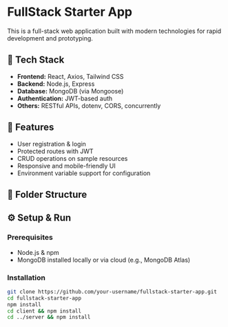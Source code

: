# FullStack Starter App

This is a full-stack web application built with modern technologies for rapid development and prototyping.

## 🚀 Tech Stack

- **Frontend:** React, Axios, Tailwind CSS
- **Backend:** Node.js, Express
- **Database:** MongoDB (via Mongoose)
- **Authentication:** JWT-based auth
- **Others:** RESTful APIs, dotenv, CORS, concurrently

## 🧩 Features

- User registration & login
- Protected routes with JWT
- CRUD operations on sample resources
- Responsive and mobile-friendly UI
- Environment variable support for configuration

## 📁 Folder Structure
## ⚙️ Setup & Run

### Prerequisites
- Node.js & npm
- MongoDB installed locally or via cloud (e.g., MongoDB Atlas)

### Installation

```bash
git clone https://github.com/your-username/fullstack-starter-app.git
cd fullstack-starter-app
npm install
cd client && npm install
cd ../server && npm install

